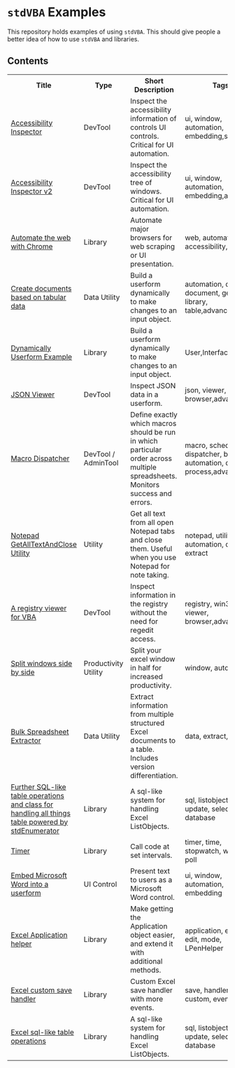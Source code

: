 # `stdVBA` Examples

This repository holds examples of using `stdVBA`. This should give people a better idea of how to use `stdVBA` and libraries.

## Contents

<table>
  <tr>
    <th>Title</th>
    <th>Type</th>
    <th>Short Description</th>
    <th>Tags</th>
    <th>Dependencies</th>
    <th>Status</th>
  </tr>
  <tr>
    <td><a href="Examples/Accessibility%20Inspector">Accessibility Inspector</a></td>
    <td>DevTool</td>
    <td>Inspect the accessibility information of controls UI controls. Critical for UI automation.</td>
    <td>ui, window, automation, embedding,simple</td>
    <td>stdAcc, stdProcess, stdWindow, stdICallable</td>
    <td>Deprecated</td>
  </tr>
  <tr>
    <td><a href="Examples/Accessibility%20Inspector%20v2">Accessibility Inspector v2</a></td>
    <td>DevTool</td>
    <td>Inspect the accessibility tree of windows. Critical for UI automation.</td>
    <td>ui, window, automation, embedding,advanced</td>
    <td>stdAcc,stdCallback,stdClipboard,stdICallable,stdImage,stdLambda,stdProcess,stdShell,stdWindow</td>
    <td>Complete/WIP</td>
  </tr>
  <tr>
    <td><a href="Examples/BrowserAutomation">Automate the web with Chrome</a></td>
    <td>Library</td>
    <td>Automate major browsers for web scraping or UI presentation.</td>
    <td>web, automation, accessibility, library</td>
    <td>stdAcc, stdEnumerator, stdLambda, stdProcess, stdWindow, stdICallable</td>
    <td>Complete</td>
  </tr>
  <tr>
    <td><a href="Examples/Document Generator">Create documents based on tabular data</a></td> 
    <td>Data Utility</td>
    <td>Build a userform dynamically to make changes to an input object.</td>
    <td>automation, data, document, generator, library, table,advanced</td>
    <td>stdCallback, stdCOM, stdEnumerator, stdICallable, stdLambda, stdRegex, stdTable, stdWindow</td>
    <td>Complete</td>
  </tr>
  <tr>
    <td><a href="Examples/DynamicForm-TransformObject">Dynamically Userform Example</a></td>
    <td>Library</td>
    <td>Build a userform dynamically to make changes to an input object.</td>
    <td>User,Interface,UI</td>
    <td>stdUIElement, stdCallback, stdCOM, stdICallable, stdLambda</td>
    <td>Complete</td>
  </tr>
  <tr>
    <td><a href="Examples/JSON Viewer">JSON Viewer</a></td> 
    <td>DevTool</td>
    <td>Inspect JSON data in a userform.</td>
    <td>json, viewer, browser,advanced</td>
    <td>stdCallback, stdICallable, stdJSON, stdLambda, tvTree</td>
    <td>Complete</td>
  </tr>
  <tr>
    <td><a href="Examples/MacroDispatcher">Macro Dispatcher</a></td>
    <td>DevTool / AdminTool</td>
    <td>Define exactly which macros should be run in which particular order across multiple spreadsheets. Monitors success and errors.</td>
    <td>macro, scheduler, dispatcher, bulk, automation, data, process,advanced</td>
    <td>stdAcc, stdCallback, stdEnumerator, stdICallable, stdLambda, stdPerformance, stdReg, stdWindow</td>
    <td>Complete</td>
  </tr> 
  <tr>
    <td><a href="Examples/Notepad-GetAllTextAndClose">Notepad GetAllTextAndClose Utility</a></td>
    <td>Utility</td>
    <td>Get all text from all open Notepad tabs and close them. Useful when you use Notepad for note taking.</td>
    <td>notepad, utility, automation, data, extract</td>
    <td>stdAcc, stdICallable, stdLambda, stdProcess, stdWindow</td>
    <td>Complete</td>
  </tr>
  <tr>
    <td><a href="Examples/Registry Viewer">A registry viewer for VBA</a></td>
    <td>DevTool</td>
    <td>Inspect information in the registry without the need for regedit access.</td>
    <td>registry, win32, viewer, browser,advanced</td>
    <td>stdClipboard, stdIcallable, stdLambda, stdReg</td>
    <td>WIP</td>
  </tr> 
  <tr>
    <td><a href="Examples/SplitSideBySide">Split windows side by side</a></td>
    <td>Productivity Utility</td>
    <td>Split your excel window in half for increased productivity.</td>
    <td>window, automation</td>
    <td>stdLambda, stdWindow, stdICallable</td>
    <td>Complete</td>
  </tr> 
  <tr>
    <td><a href="Examples/Spreadsheet Extractor">Bulk Spreadsheet Extractor</a></td>
    <td>Data Utility</td>
    <td>Extract information from multiple structured Excel documents to a table. Includes version differentiation.</td>
    <td>data, extract, bulk</td>
    <td>stdArray, stdCallback, stdCOM, stdEnumerator,stdICallable, stdLambda, stdPicture, stdRegex</td>
    <td>Complete</td>
  </tr> 
  <tr>
    <td><a href="Examples/stdTable">Further SQL-like table operations and class for handling all things table powered by stdEnumerator</a></td>
    <td>Library</td>
    <td>A sql-like system for handling Excel ListObjects.</td>
    <td>sql, listobject, table, update, select, database</td>
    <td>stdICallable,stdEnumerator,stdCallback,stdJSON</td>
    <td>Complete</td>
  </tr>
  <tr>
    <td><a href="Examples/Timer">Timer</a></td>
    <td>Library</td>
    <td>Call code at set intervals.</td>
    <td>timer, time, stopwatch, watch, poll</td>
    <td>stdCallback, stdICallable</td>
    <td>Complete</td>
  </tr> 
  <tr>
    <td><a href="Examples/uiTextBoxEx-WordControl">Embed Microsoft Word into a userform</a></td>
    <td>UI Control</td>
    <td>Present text to users as a Microsoft Word control.</td>
    <td>ui, window, automation, embedding</td>
    <td>stdLambda, stdWindow, stdICallable, stdProcess</td>
    <td>Complete</td>
  </tr> 
  <tr>
    <td><a href="Examples/xlVBA/xlApplication">Excel Application helper</a></td>
    <td>Library</td>
    <td>Make getting the Application object easier, and extend it with additional methods.</td>
    <td>application, ebmode, edit, mode, LPenHelper</td>
    <td>stdAcc, stdICallable</td>
    <td>WIP</td>
  </tr>
  <tr>
    <td><a href="Examples/xlVBA/xlSaveHandler">Excel custom save handler</a></td>
    <td>Library</td>
    <td>Custom Excel save handler with more events.</td>
    <td>save, handler, custom, events</td>
    <td>None</td>
    <td>Complete</td>
  </tr>
  <tr>
    <td><a href="Examples/xlVBA/xlTableTools">Excel sql-like table operations</a></td>
    <td>Library</td>
    <td>A sql-like system for handling Excel ListObjects.</td>
    <td>sql, listobject, table, update, select, database</td>
    <td>stdICallable</td>
    <td>Complete</td>
  </tr>


  <!-- 
  <tr>
    <td><a href="Examples/">xxx</a></td>
    <td>xxx</td>
    <td>xxx</td>
  </tr> 
  -->
</table>
